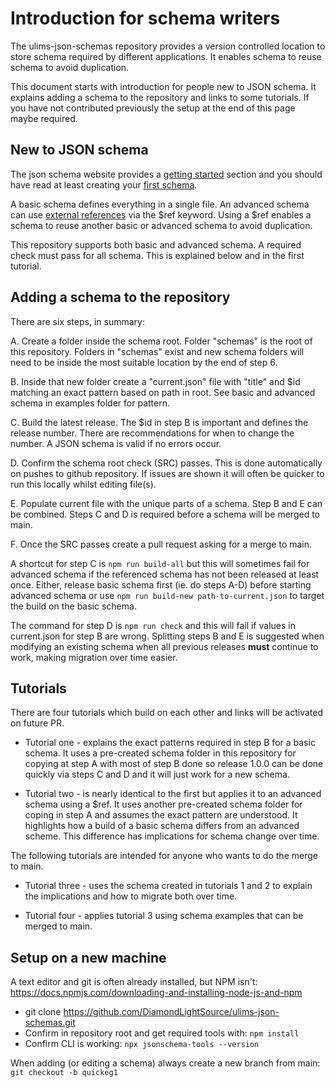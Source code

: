 # Introduction for schema writers

The ulims-json-schemas repository provides a version controlled
location to store schema required by different applications. It
enables schema to reuse schema to avoid duplication.

This document starts with introduction for people new
to JSON schema. It explains adding a schema to the repository 
and links to some tutorials. If you have not contributed
previously the setup at the end of this page maybe required.

## New to JSON schema

The json schema website provides a
[getting started](https://json-schema.org/learn) section
and you should have read at least creating your
[first schema](https://json-schema.org/learn/getting-started-step-by-step).

A basic schema defines everything in a single file. An advanced
schema can use
[external references](https://json-schema.org/learn/getting-started-step-by-step#add-an-external-reference)
via the $ref keyword. Using a $ref enables a schema to reuse
another basic or advanced schema to avoid duplication. 

This repository supports both basic and advanced schema. A
required check must pass for all schema. This is explained
below and in the first tutorial.

## Adding a schema to the repository

There are six steps, in summary:

A. Create a folder inside the schema root. Folder "schemas"
is the root of this repository. Folders in "schemas" exist
and new schema folders will need to be inside the most suitable
location by the end of step 6.

B. Inside that new folder create a "current.json" file with "title"
   and $id matching an exact pattern based on path in root.  See
   basic and advanced schema in examples folder for pattern.

C. Build the latest release. The $id in step B is important and
   defines the release number. There are recommendations for
   when to change the number. A JSON schema is valid if no
   errors occur.

D. Confirm the schema root check (SRC) passes. This is
   done automatically on pushes to github
   repository. If issues are shown it will often be
   quicker to run this locally whilst editing file(s).

E. Populate current file with the unique parts of a
   schema. Step B and E can be combined. Steps C and D
   is required before a schema will be merged to main.

F. Once the SRC passes create a pull request asking for
   a merge to main. 

A shortcut for step C is `npm run build-all` but this will
sometimes fail for advanced schema if the referenced schema
has not been released at least once. Either, release
basic schema first (ie. do steps A-D) before starting advanced
schema or use `npm run build-new path-to-current.json` to 
target the build on the basic schema.

The command for step D is `npm run check` and this will fail
if values in current.json for step B are wrong. Splitting
steps B and E is suggested when modifying an existing
schema when all previous releases **must** continue
to work, making migration over time easier.

## Tutorials

There are four tutorials which build on each other and
links will be activated on future PR.

* Tutorial one - explains the exact patterns
required in step B for a basic schema. It uses a pre-created
schema folder in this repository for copying at step A with
most of step B done so release 1.0.0 can be done quickly via
steps C and D and it will just work for a new schema.

* Tutorial two - is nearly identical to the first
but applies it to an advanced schema using a $ref. It uses
another pre-created schema folder for coping in step A
and assumes the exact pattern are understood. It highlights
how a build of a basic schema differs from an advanced
scheme. This difference has implications for schema
change over time.

The following tutorials are intended for anyone
who wants to do the merge to main.

* Tutorial three -  uses the schema created
in tutorials 1 and 2 to explain the implications and
how to migrate both over time.

* Tutorial four - applies tutorial 3 using
schema examples that can be merged to main.

## Setup on a new machine

A text editor and git is often already installed, but NPM
isn't: https://docs.npmjs.com/downloading-and-installing-node-js-and-npm

* git clone https://github.com/DiamondLightSource/ulims-json-schemas.git
* Confirm in repository root and get required tools with: `npm install` 
* Confirm CLI is working: `npx jsonschema-tools --version`

When adding (or editing a schema) always create a new
branch from main: `git checkout -b quickeg1`
